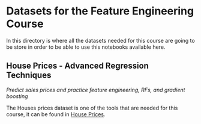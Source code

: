 # Datasets for the Feature Engineering Course

In this directory is where all the datasets needed for this course are going to be store in order to be able to use this notebooks available here.

## House Prices - Advanced Regression Techniques
*Predict sales prices and practice feature engineering, RFs, and gradient boosting*

The Houses prices dataset is one of the tools that are needed for this course, it can be found in [House Prices](https://www.kaggle.com/competitions/house-prices-advanced-regression-techniques/data).